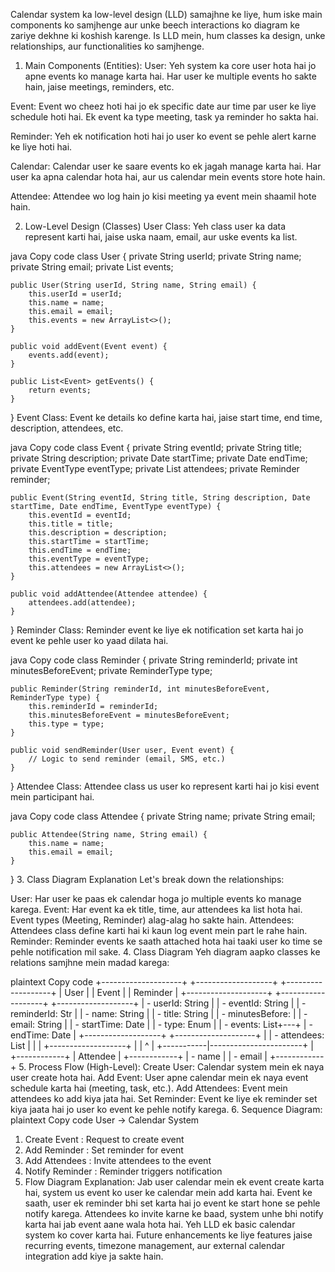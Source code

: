 Calendar system ka low-level design (LLD) samajhne ke liye, hum iske main components ko samjhenge aur unke beech interactions ko diagram ke zariye dekhne ki koshish karenge. Is LLD mein, hum classes ka design, unke relationships, aur functionalities ko samjhenge.

1. Main Components (Entities):
User:
Yeh system ka core user hota hai jo apne events ko manage karta hai. Har user ke multiple events ho sakte hain, jaise meetings, reminders, etc.

Event:
Event wo cheez hoti hai jo ek specific date aur time par user ke liye schedule hoti hai. Ek event ka type meeting, task ya reminder ho sakta hai.

Reminder:
Yeh ek notification hoti hai jo user ko event se pehle alert karne ke liye hoti hai.

Calendar:
Calendar user ke saare events ko ek jagah manage karta hai. Har user ka apna calendar hota hai, aur us calendar mein events store hote hain.

Attendee:
Attendee wo log hain jo kisi meeting ya event mein shaamil hote hain.

2. Low-Level Design (Classes)
User Class:
Yeh class user ka data represent karti hai, jaise uska naam, email, aur uske events ka list.

java
Copy code
class User {
    private String userId;
    private String name;
    private String email;
    private List<Event> events;

    public User(String userId, String name, String email) {
        this.userId = userId;
        this.name = name;
        this.email = email;
        this.events = new ArrayList<>();
    }

    public void addEvent(Event event) {
        events.add(event);
    }

    public List<Event> getEvents() {
        return events;
    }
}
Event Class:
Event ke details ko define karta hai, jaise start time, end time, description, attendees, etc.

java
Copy code
class Event {
    private String eventId;
    private String title;
    private String description;
    private Date startTime;
    private Date endTime;
    private EventType eventType;
    private List<Attendee> attendees;
    private Reminder reminder;

    public Event(String eventId, String title, String description, Date startTime, Date endTime, EventType eventType) {
        this.eventId = eventId;
        this.title = title;
        this.description = description;
        this.startTime = startTime;
        this.endTime = endTime;
        this.eventType = eventType;
        this.attendees = new ArrayList<>();
    }

    public void addAttendee(Attendee attendee) {
        attendees.add(attendee);
    }
}
Reminder Class:
Reminder event ke liye ek notification set karta hai jo event ke pehle user ko yaad dilata hai.

java
Copy code
class Reminder {
    private String reminderId;
    private int minutesBeforeEvent;
    private ReminderType type;

    public Reminder(String reminderId, int minutesBeforeEvent, ReminderType type) {
        this.reminderId = reminderId;
        this.minutesBeforeEvent = minutesBeforeEvent;
        this.type = type;
    }

    public void sendReminder(User user, Event event) {
        // Logic to send reminder (email, SMS, etc.)
    }
}
Attendee Class:
Attendee class us user ko represent karti hai jo kisi event mein participant hai.

java
Copy code
class Attendee {
    private String name;
    private String email;

    public Attendee(String name, String email) {
        this.name = name;
        this.email = email;
    }
}
3. Class Diagram Explanation
Let's break down the relationships:

User: Har user ke paas ek calendar hoga jo multiple events ko manage karega.
Event: Har event ka ek title, time, aur attendees ka list hota hai. Event types (Meeting, Reminder) alag-alag ho sakte hain.
Attendees: Attendees class define karti hai ki kaun log event mein part le rahe hain.
Reminder: Reminder events ke saath attached hota hai taaki user ko time se pehle notification mil sake.
4. Class Diagram
Yeh diagram aapko classes ke relations samjhne mein madad karega:

plaintext
Copy code
+--------------------+        +-------------------+       +-------------------+
|      User           |        |       Event       |       |    Reminder       |
+--------------------+        +-------------------+       +-------------------+
| - userId: String    |        | - eventId: String |       | - reminderId: Str |
| - name: String      |        | - title: String   |       | - minutesBefore:  |
| - email: String     |        | - startTime: Date |       | - type: Enum      |
| - events: List<Event>+---+    | - endTime: Date   |       +-------------------+
+--------------------+   |    | - attendees: List  |         |
                          |    +-------------------+         |
                          |           ^                       |
                          +-----------|-----------------------+
                                      |
                                +------------+
                                |  Attendee  |
                                +------------+
                                | - name     |
                                | - email    |
                                +------------+
5. Process Flow (High-Level):
Create User: Calendar system mein ek naya user create hota hai.
Add Event: User apne calendar mein ek naya event schedule karta hai (meeting, task, etc.).
Add Attendees: Event mein attendees ko add kiya jata hai.
Set Reminder: Event ke liye ek reminder set kiya jaata hai jo user ko event ke pehle notify karega.
6. Sequence Diagram:
plaintext
Copy code
User      ->  Calendar System
1. Create Event    : Request to create event
2. Add Reminder    : Set reminder for event
3. Add Attendees   : Invite attendees to the event
4. Notify Reminder : Reminder triggers notification
7. Flow Diagram Explanation:
Jab user calendar mein ek event create karta hai, system us event ko user ke calendar mein add karta hai.
Event ke saath, user ek reminder bhi set karta hai jo event ke start hone se pehle notify karega.
Attendees ko invite karne ke baad, system unhe bhi notify karta hai jab event aane wala hota hai.
Yeh LLD ek basic calendar system ko cover karta hai. Future enhancements ke liye features jaise recurring events, timezone management, aur external calendar integration add kiye ja sakte hain.